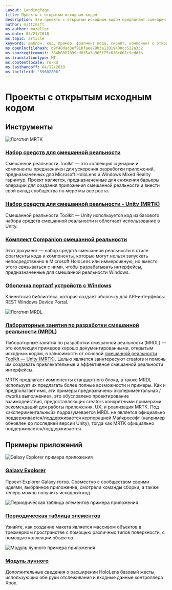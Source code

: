 ```yaml
---
Layout: LandingPage
title: Проекты с открытым исходным кодом
description: Эти проекты с открытым исходным кодом предлагают сценарии, компоненты, образцы и примеры из смешанной реальности разработки в корпорации Microsoft, которые могут помочь ускорить разработку смешанной реальности.
author: mattzmsft
ms.author: mazeller
ms.date: 03/21/2018
ms.topic: article
keywords: шаблон, код, пример, фрагмент кода, скрипт, компонент с открытым исходным проекта
ms.openlocfilehash: b9f48dad3ef918faea79b3a13019400cc522a332
ms.sourcegitcommit: 384b0087899cd835a3a965f75c6f6c607c9edd1b
ms.translationtype: MT
ms.contentlocale: ru-RU
ms.lasthandoff: 04/12/2019
ms.locfileid: "59602806"
---
```

# <a name="open-source-projects"></a>Проекты с открытым исходным кодом

## <a name="tools"></a>Инструменты

![Логотип MRTK](images/MRTK_Logo_Rev.png)

### <a name="mixed-reality-toolkithttpsgithubcommicrosoftholotoolkit"></a>[Набор средств для смешанной реальности](https://github.com/microsoft/HoloToolkit)

Смешанной реальности Toolkit — это коллекция сценарии и компоненты предназначен для ускорения разработки приложений, предназначенных для Microsoft HoloLens и Windows Mixed Reality гарнитур. Проект является, предназначенные для снижения барьеры операции для создания приложения смешанной реальности и внести свой вклад сообщества по мере мы все роста. 

### <a name="mixed-reality-toolkit---unity-mrtkhttpsgithubcommicrosoftholotoolkit-unity"></a>[Набор средств для смешанной реальности - Unity (MRTK)](https://github.com/microsoft/HoloToolkit-Unity)

Смешанной реальности Toolkit — Unity используется код из базового набора средств смешанной реальности и облегчает использование в Unity. 

### <a name="mixed-reality-companion-kithttpsgithubcommicrosofthololenscompanionkit"></a>[Комплект Companion смешанной реальности](https://github.com/Microsoft/HoloLensCompanionKit)

Этот документ — набор средств смешанной реальности в стиле фрагменты кода и компоненты, которые могут нельзя запускать непосредственно в Microsoft HoloLens или иммерсивную, но вместо этого связываться с ними, чтобы разрабатывать интерфейсы, предназначенные для смешанной реальности Windows. 

### <a name="windows-device-portal-wrapperhttpsgithubcommicrosoftwindowsdeviceportalwrapper"></a>[Оболочка порталf устройств с Windows](https://github.com/Microsoft/WindowsDevicePortalWrapper)

Клиентская библиотека, которая создает оболочку для API-интерфейсы REST Windows Device Portal.

![Логотип MRDL](images/MRDL_Logo_Rev.png)

### <a name="mixed-reality-design-labs-mrdlhttpsgithubcommicrosoftmrdesignlabsunity"></a>[Лабораторные занятия по разработки смешанной реальности (MRDL)](https://github.com/Microsoft/MRDesignLabs_Unity)

Лабораторные занятия по разработки смешанной реальности (MRDL) — это коллекция примеров хорошо документированными, открытым исходным кодом, в зависимости от основой [смешанной реальности Toolkit — Unity (MRTK)](https://github.com/microsoft/HoloToolkit-Unity). Целью является заинтересуют creators и помочь им создавать привлекательные и эффективное смешанной реальности интерфейсы.

MRTK предлагает компоненты стандартного блока, а также MRDL использует их предлагать более полные возможности и примеры. Как и предполагает имя, эти примеры предназначены экспериментальная / «works выполнение», это обусловлено проектирование взаимодействия, предоставляющих creators конкретными примерами рекомендаций для работы приложения, UX, и реализация MRTK. Под «экспериментальный» подразумевается MRDL не является официально поддерживается/поддерживается корпорацией Майкрософт (например обновлен до последней версии Unity), тогда как MRTK официально поддерживается/поддерживается.


## <a name="sample-apps"></a>Примеры приложений

![Galaxy Explorer примера приложения](images/galaxyexplorer-tile.jpg)
### <a name="galaxy-explorergalaxy-explorermd"></a>[Galaxy Explorer](galaxy-explorer.md)

Проект Explorer Galaxy готов. Совместно с сообществом своими идеями, выбранное приложение, смотрели команды сборки, а также теперь можно получить исходный код. 

![Периодическая таблица элементов примера приложения](images/periodictableofelementsapp-tile.jpg)
### <a name="periodic-table-of-the-elementsperiodic-table-of-the-elementsmd"></a>[Периодическая таблица элементов](periodic-table-of-the-elements.md)

Узнайте, как создание макета является массивом объектов в трехмерном пространстве с помощью различных типов поверхности, с помощью коллекции объектов.

![Модуль лунного примера приложения](images/lunar-module-tile.png)
### <a name="lunar-modulelunar-modulemd"></a>[Модуль лунного](lunar-module.md)

Дополнительные сведения о расширении HoloLens базовый жесты, использующих обе руки отслеживания и входные данные контроллера Xbox.




